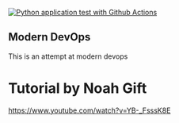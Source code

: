 [![Python application test with Github Actions](https://github.com/mwangigitau/devops-tutorial/actions/workflows/devops.yml/badge.svg)](https://github.com/mwangigitau/devops-tutorial/actions/workflows/devops.yml)

## Modern DevOps
This is an attempt at modern devops

# Tutorial by Noah Gift
https://www.youtube.com/watch?v=YB-_FsssK8E
